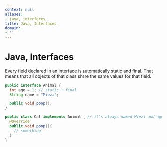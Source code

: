 ```yaml
---
context: null
aliases:
- java, interfaces
title: Java, Interfaces
domain:
- ''
---
```


# Java, Interfaces

Every field declared in an interface is automatically static and final. That means that all objects of that class share the same values for that field.

```java
public interface Animal {  
  int age = 1; // static + final
  String name = "Miezi";

  public void poop();
}

public class Cat implements Animal { // it's always named Miezi and age 1
  @Override
  public void poop(){
    // something
  }
}
```
